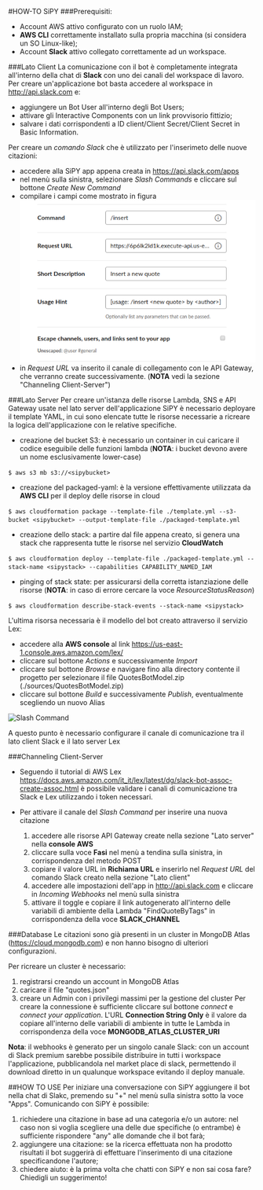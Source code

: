 #HOW-TO SiPY
###Prerequisiti:
- Account AWS attivo configurato con un ruolo IAM;
- <b>AWS CLI</b> correttamente installato sulla propria macchina (si considera un SO Linux-like);
- Account <b>Slack</b> attivo collegato correttamente ad un workspace.

###Lato Client
La comunicazione con il bot è completamente integrata all'interno della chat di <b>Slack</b> con uno dei canali del workspace di lavoro.
Per creare un'applicazione bot basta accedere al workspace in http://api.slack.com e:
- aggiungere un Bot User all'interno degli Bot Users;
- attivare gli Interactive Components con un link provvisorio fittizio;
- salvare i dati corrispondenti a ID client/Client Secret/Client Secret in Basic Information.

Per creare un <em>comando Slack</em> che è utilizzato per l'inserimeto delle nuove citazioni:
- accedere alla SiPY app appena creata in https://api.slack.com/apps 
- nel menù sulla sinistra, selezionare <em>Slash Commands</em> e cliccare sul bottone <em>Create New Command</em>
- compilare i campi come mostrato in figura ![Slash Command](imgs/SlashCommand.png)
- in <em>Request URL</em> va inserito il canale di collegamento con le API Gateway, che verranno create successivamente. (<b>NOTA</b> vedi la sezione "Channeling Client-Server")
            

###Lato Server
Per creare un'istanza delle risorse Lambda, SNS e API Gateway usate nel lato server dell'applicazione SiPY è necessario deployare il template YAML, 
in cui sono elencate tutte le risorse necessarie a ricreare la logica dell'applicazione con le relative specifiche.

- creazione del bucket S3: è necessario un container in cui caricare il codice eseguibile delle funzioni lambda 
    (<b>NOTA</b>: i bucket devono avere un nome esclusivamente lower-case)

```$ aws s3 mb s3://<sipybucket> ``` 

- creazione del packaged-yaml: è la versione effettivamente utilizzata da <b>AWS CLI</b> per il deploy delle risorse in cloud 

```$ aws cloudformation package --template-file ./template.yml --s3-bucket <sipybucket> --output-template-file ./packaged-template.yml```

- creazione dello stack: a partire dal file appena creato, si genera una stack che rappresenta tutte le risorse nel servizio <b>CloudWatch</b>

```$ aws cloudformation deploy --template-file ./packaged-template.yml --stack-name <sipystack> --capabilities CAPABILITY_NAMED_IAM```

- pinging of stack state: per assicurarsi della corretta istanziazione delle risorse 
    (<b>NOTA</b>: in caso di errore cercare la voce <em>ResourceStatusReason</em>)
    
```$ aws cloudformation describe-stack-events --stack-name <sipystack>```

L'ultima risorsa necessaria è il modello del bot creato attraverso il servizio Lex:

- accedere alla <b>AWS console </b> al link https://us-east-1.console.aws.amazon.com/lex/
- cliccare sul bottone <em>Actions</em> e successivamente <em>Import</em>
- cliccare sul bottone <em>Browse</em> e navigare fino alla directory contente il progetto per selezionare il file QuotesBotModel.zip (./sources/QuotesBotModel.zip)
- cliccare sul bottone <em>Build</em> e successivamente <em>Publish</em>, eventualmente scegliendo un nuovo Alias

![Slash Command](imgs/BotLex.png)

A questo punto è necessario configurare  il canale di comunicazione tra il lato client Slack e il lato server Lex
 

###Channeling Client-Server
- Seguendo il tutorial di AWS Lex https://docs.aws.amazon.com/it_it/lex/latest/dg/slack-bot-assoc-create-assoc.html è possibile validare i canali di comunicazione tra Slack e Lex utilizzando i token necessari.

- Per attivare il canale del <em>Slash Command</em> per inserire una nuova citazione
    1.  accedere alle risorse API Gateway create nella sezione "Lato server" nella <b>console AWS</b>
    2.  cliccare sulla voce <b>Fasi</b> nel menù a tendina sulla sinistra, in corrispondenza del metodo POST 
    3.  copiare il valore URL in <b>Richiama URL</b> e inserirlo nel <em>Request URL</em> del comando Slack creato nella sezione "Lato client"
    4.  accedere alle impostazioni dell'app in http://api.slack.com e cliccare in <em>Incoming Webhooks</em> nel menù sulla sinistra
    5.  attivare il toggle e copiare il link autogenerato all'interno delle variabili di ambiente della Lambda "FindQuoteByTags" in corrispondenza della voce <b>SLACK_CHANNEL</b> 
  
###Database
Le citazioni sono già presenti in un cluster in MongoDB Atlas (https://cloud.mongodb.com) e non hanno bisogno di ulteriori configurazioni. 

Per ricreare un cluster è necessario:
   1.  registrarsi creando un account in MongoDB Atlas
   2.  caricare il file "quotes.json"
   3.  creare un Admin con i privilegi massimi per la gestione del cluster
Per creare la connessione è sufficiente cliccare sul bottone <em>connect</em> e <em>connect your application</em>.
L'URL <b>Connection String Only</b> è il valore da copiare all'interno delle variabili di ambiente in tutte le Lambda in corrispondenza della voce <b>MONGODB_ATLAS_CLUSTER_URI</b> 

<b>Nota</b>: il webhooks è generato per un singolo canale Slack: con un account di Slack premium sarebbe possibile distribuire in tutti i workspace l'applicazione, pubblicandola nel market place di slack, permettendo il download diretto in un qualunque workspace evitando il deploy manuale.


##HOW TO USE
Per iniziare una conversazione con SiPY aggiungere il bot nella chat di Slakc, premendo su "+" nel menù sulla sinistra sotto la voce "Apps". 
Comunicando con SiPY è possibile:
1.  richiedere una citazione in base ad una categoria e/o un autore: nel caso non si voglia scegliere una delle due specifiche (o entrambe) è sufficiente rispondere "any" alle domande che il bot farà;
2.  aggiungere una citazione: se la ricerca effettuata non ha prodotto risultati il bot suggerirà di effettuare l'inserimento di una citazione specificandone l'autore;
3.  chiedere aiuto: è la prima volta che chatti con SiPY e non sai cosa fare? Chiedigli un suggerimento!